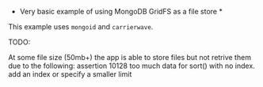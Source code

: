 * Very basic example of using MongoDB GridFS as a file store *

This example uses `mongoid` and `carrierwave`.

TODO:

At some file size (50mb+) the app is able to store files but not retrive them due to the following:
  assertion 10128 too much data for sort() with no index.  add an index or specify a smaller limit